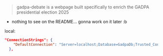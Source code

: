 > gadpa-debate is a webpage built specifically to enrich the GADPA presidential election 2025
- nothing to see on the README... gonna work on it later :b

local:
```json
"ConnectionStrings": {
    "DefaultConnection": "Server=localhost;Database=GadpaDb;Trusted_Connection=True;TrustServerCertificate=True;"
  },
```